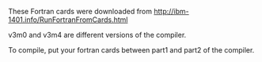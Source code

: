 These Fortran cards were downloaded from http://ibm-1401.info/RunFortranFromCards.html

v3m0 and v3m4 are different versions of the compiler.

To compile, put your fortran cards between part1 and part2 of the compiler.